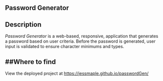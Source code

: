 Password Generator 
---

Description
---
*Password Generator* is a web-based, responsive, application that generates a password based on user criteria. Before the password is generated, user input is validated to ensure character minimums and types. 


##Where to find 
---
View the deployed project at https://jessmaple.github.io/passwordGen/ 

